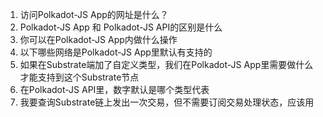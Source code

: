 1. 访问Polkadot-JS App的网址是什么？
2. Polkadot-JS App 和 Polkadot-JS API的区别是什么
3. 你可以在Polkadot-JS App内做什么操作
4. 以下哪些网络是Polkadot-JS App里默认有支持的
5. 如果在Substrate端加了自定义类型，我们在Polkadot-JS App里需要做什么才能支持到这个Substrate节点
6. 在Polkadot-JS API里，数字默认是哪个类型代表
7. 我要查询Substrate链上发出一次交易，但不需要订阅交易处理状态，应该用